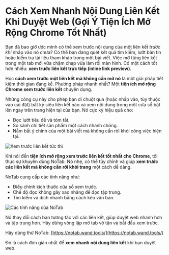 # Cách Xem Nhanh Nội Dung Liên Kết Khi Duyệt Web (Gợi Ý Tiện Ích Mở Rộng Chrome Tốt Nhất)

Bạn đã bao giờ ước mình có thể xem trước nội dung của một liên kết *trước khi* nhấp vào nó chưa? Có thể bạn đang quét kết quả tìm kiếm, lướt bản tin hoặc kiểm tra tài liệu tham khảo trong một bài viết. Việc mở từng liên kết trong một tab mới vừa chậm chạp vừa làm rối màn hình. Có một cách tốt hơn nhiều: **xem trước liên kết trực tiếp (inline link preview)**.

Học **cách xem trước một liên kết mà không cần mở nó** là một giải pháp tiết kiệm thời gian đáng kể. Phương pháp nhanh nhất? Một **tiện ích mở rộng Chrome xem trước liên kết** chuyên dụng.

Những công cụ này cho phép bạn di chuột qua (hoặc nhấp vào, tùy thuộc vào cài đặt) bất kỳ siêu liên kết nào và xem nội dung trong một cửa sổ bật lên ngay trên trang hiện tại của bạn. Nó cực kỳ hiệu quả cho:

*   Đọc lướt tiêu đề và tóm tắt.
*   So sánh chi tiết sản phẩm một cách nhanh chóng.
*   Nắm bắt ý chính của một bài viết mà không cần rời khỏi công việc hiện tại.

![Xem trước liên kết tức thì](images/notab1.png)

Khi nói đến **tiện ích mở rộng xem trước liên kết tốt nhất cho Chrome**, tôi thực sự khuyên dùng NoTab. Nó nhẹ, có thể tùy chỉnh và giúp **xem trước các liên kết mà không cần rời khỏi trang** một cách dễ dàng.

NoTab cung cấp các tính năng như:

*   Điều chỉnh kích thước cửa sổ xem trước.
*   Chế độ đọc không gây xao nhãng để đọc tập trung.
*   Tìm kiếm và dịch nhanh bằng cách kéo văn bản.

![Các tính năng của NoTab](images/notab2.png)

Nó thay đổi cách bạn tương tác với các liên kết, giúp duyệt web nhanh hơn và tập trung hơn. Hãy dừng vòng lặp mở tab vô tận và bắt đầu xem trước.

Hãy dùng thử NoTab: [https://notab.wand.tools/](https://notab.wand.tools/)

Đó là cách đơn giản nhất để **xem nhanh nội dung liên kết** khi bạn duyệt web.
